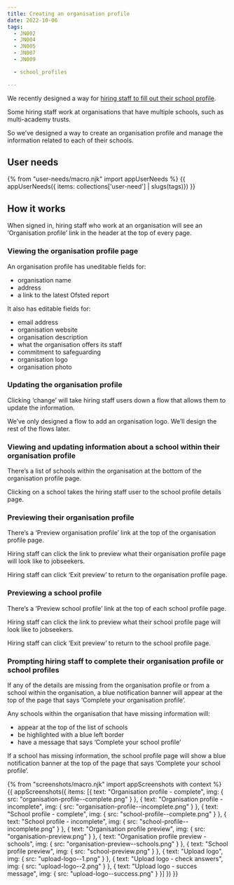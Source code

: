 ```yaml
---
title: Creating an organisation profile
date: 2022-10-06
tags:
  - JN002
  - JN004
  - JN005
  - JN007
  - JN009

  - school_profiles

---
```


We recently designed a way for [hiring staff to fill out their school profile](/creating-a-school-profile).

Some hiring staff work at organisations that have multiple schools, such as multi-academy trusts.

So we’ve designed a way to create an organisation profile and manage the information related to each of their schools.

## User needs

{% from "user-needs/macro.njk" import appUserNeeds %}
{{ appUserNeeds({ items: collections['user-need'] | slugs(tags)}) }}

## How it works

When signed in, hiring staff who work at an organisation will see an ‘Organisation profile’ link in the header at the top of every page.

### Viewing the organisation profile page

An organisation profile has uneditable fields for:

- organisation name
- address
- a link to the latest Ofsted report

It also has editable fields for:

- email address
- organisation website
- organisation description
- what the organisation offers its staff
- commitment to safeguarding
- organisation logo
- organisation photo

### Updating the organisation profile

Clicking ‘change’ will take hiring staff users down a flow that allows them to update the information.

We’ve only designed a flow to add an organisation logo. We’ll design the rest of the flows later.

### Viewing and updating information about a school within their organisation profile

There’s a list of schools within the organisation at the bottom of the organisation profile page.

Clicking on a school takes the hiring staff user to the school profile details page.

### Previewing their organisation profile

There’s a ‘Preview organisation profile’ link at the top of the organisation profile page.

Hiring staff can click the link to preview what their organisation profile page will look like to jobseekers.

Hiring staff can click ‘Exit preview’ to return to the organisation profile page.

### Previewing a school profile

There’s a ‘Preview school profile’ link at the top of each school profile page.

Hiring staff can click the link to preview what their school profile page will look like to jobseekers.

Hiring staff can click ‘Exit preview’ to return to the school profile page.

### Prompting hiring staff to complete their organisation profile or school profiles

If any of the details are missing from the organisation profile or from a school within the organisation, a blue notification banner will appear at the top of the page that says ‘Complete your organisation profile’.

Any schools within the organisation that have missing information will:

- appear at the top of the list of schools
- be highlighted with a blue left border
- have a message that says ‘Complete your school profile’

If a school has missing information, the school profile page will show a blue notification banner at the top of the page that says ‘Complete your school profile’.

{% from "screenshots/macro.njk" import appScreenshots with context %}
{{ appScreenshots({
  items: [{
    text: "Organisation profile - complete",
    img: { src: "organisation-profile--complete.png" }
  }, {
    text: "Organisation profile - incomplete",
    img: { src: "organisation-profile--incomplete.png" }
  }, {
    text: "School profile - complete",
    img: { src: "school-profile--complete.png" }
  }, {
    text: "School profile - incomplete",
    img: { src: "school-profile--incomplete.png" }
  }, {
    text: "Organisation profile preview",
    img: { src: "organisation-preview.png" }
  }, {
    text: "Organisation profile preview - schools",
    img: { src: "organisation-preview--schools.png" }
  }, {
    text: "School profile preview",
    img: { src: "school-preview.png" }
  }, {
    text: "Upload logo",
    img: { src: "upload-logo--1.png" }
  }, {
    text: "Upload logo - check answers",
    img: { src: "upload-logo--2.png" }
  }, {
    text: "Upload logo - succes message",
    img: { src: "upload-logo--success.png" }
  }]
}) }}

